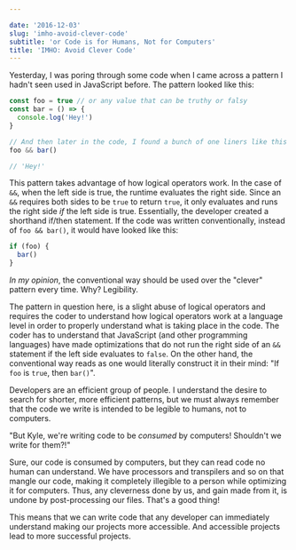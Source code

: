 ```yaml
---

date: '2016-12-03'
slug: 'imho-avoid-clever-code'
subtitle: 'or Code is for Humans, Not for Computers'
title: 'IMHO: Avoid Clever Code'
---
```


Yesterday, I was poring through some code when I came across a pattern I hadn't seen used in JavaScript before. The pattern looked like this:

```javascript
const foo = true // or any value that can be truthy or falsy
const bar = () => {
  console.log('Hey!')
}

// And then later in the code, I found a bunch of one liners like this
foo && bar()

// 'Hey!'
```

This pattern takes advantage of how logical operators work. In the case of `&&`, when the left side is true, the runtime evaluates the right side. Since an `&&` requires both sides to be `true` to return `true`, it only evaluates and runs the right side _if_ the left side is true. Essentially, the developer created a shorthand if/then statement. If the code was written conventionally, instead of `foo && bar()`, it would have looked like this:

```javascript
if (foo) {
  bar()
}
```

_In my opinion_, the conventional way should be used over the "clever" pattern every time. Why? Legibility.

The pattern in question here, is a slight abuse of logical operators and requires the coder to understand how logical operators work at a language level in order to properly understand what is taking place in the code. The coder has to understand that JavaScript (and other programming languages) have made optimizations that do not run the right side of an `&&` statement if the left side evaluates to `false`. On the other hand, the conventional way reads as one would literally construct it in their mind: "If `foo` is `true`, then `bar()`".

Developers are an efficient group of people. I understand the desire to search for shorter, more efficient patterns, but we must always remember that the code we write is intended to be legible to humans, not to computers.

"But Kyle, we're writing code to be _consumed_ by computers! Shouldn't we write for them?!"

Sure, our code is consumed by computers, but they can read code no human can understand. We have processors and transpilers and so on that mangle our code, making it completely illegible to a person while optimizing it for computers. Thus, any cleverness done by us, and gain made from it, is undone by post-processing our files. That's a good thing!

This means that we can write code that any developer can immediately understand making our projects more accessible. And accessible projects lead to more successful projects.
